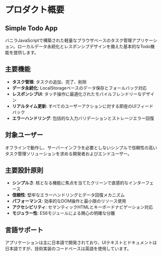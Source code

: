 # プロダクト概要

## Simple Todo App

バニラJavaScriptで構築された軽量なブラウザベースのタスク管理アプリケーション。ローカルデータ永続化とレスポンシブデザインを備えた基本的なTodo機能を提供します。

## 主要機能

- **タスク管理**: タスクの追加、完了、削除
- **データ永続化**: LocalStorageベースのデータ保存とフォールバック対応
- **レスポンシブUI**: タッチ操作に最適化されたモバイルフレンドリーなデザイン
- **リアルタイム更新**: すべてのユーザーアクションに対する即座のUIフィードバック
- **エラーハンドリング**: 包括的な入力バリデーションとストレージエラー回復

## 対象ユーザー

オフラインで動作し、サーバーインフラを必要としないシンプルで信頼性の高いタスク管理ソリューションを求める開発者およびエンドユーザー。

## 主要設計原則

- **シンプルさ**: 核となる機能に焦点を当てたクリーンで直感的なインターフェース
- **信頼性**: 堅牢なエラーハンドリングとデータ回復メカニズム
- **パフォーマンス**: 効率的なDOM操作と最小限のリソース使用
- **アクセシビリティ**: セマンティックHTMLとキーボードナビゲーション対応
- **モジュラー性**: ES6モジュールによる関心の明確な分離

## 言語サポート

アプリケーションは主に日本語で開発されており、UIテキストとドキュメントは日本語ですが、技術実装のコードベースは英語を使用しています。